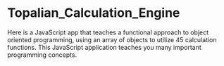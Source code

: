 # Topalian_Calculation_Engine
Here is a JavaScript app that teaches a functional approach to object oriented programming, using an array of objects to utilize 45 calculation functions. This JavaScript application teaches you many important programming concepts.
